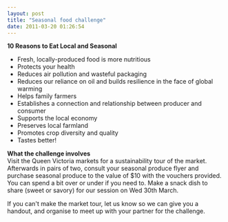 ```yaml
---
layout: post
title: "Seasonal food challenge"
date: 2011-03-20 01:26:54
---
```


**10 Reasons to Eat Local and Seasonal**

*   Fresh, locally-produced food is more nutritious
*   Protects your health
*   Reduces air pollution and wasteful packaging
*   Reduces our reliance on oil and builds resilience in the face of global warming
*   Helps family farmers
*   Establishes a connection and relationship between producer and consumer
*   Supports the local economy
*   Preserves local farmland
*   Promotes crop diversity and quality
*   Tastes better!

**What the challenge involves**  
Visit the Queen Victoria markets for a sustainability tour of the market. Afterwards in pairs of two, consult your seasonal produce flyer and purchase seasonal produce to the value of $10 with the vouchers provided. You can spend a bit over or under if you need to. Make a snack dish to share (sweet or savory) for our session on Wed 30th March.

If you can't make the market tour, let us know so we can give you a handout, and organise to meet up with your partner for the challenge.